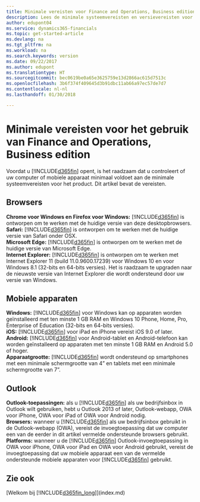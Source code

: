 ```yaml
---
title: Minimale vereisten voor Finance and Operations, Business edition | Microsoft Docs
description: Lees de minimale systeemvereisten en versievereisten voor het gebruik van Finance and Operations, Business edition.
author: edupont04
ms.service: dynamics365-financials
ms.topic: get-started-article
ms.devlang: na
ms.tgt_pltfrm: na
ms.workload: na
ms.search.keywords: version
ms.date: 09/22/2017
ms.author: edupont
ms.translationtype: HT
ms.sourcegitcommit: bec0619be0a65e3625759e13d2866ac615d7513c
ms.openlocfilehash: 3b6f374f409645d3b91dbc11ab66a97ec57de7d7
ms.contentlocale: nl-nl
ms.lasthandoff: 01/30/2018

---
```

# <a name="minimum-requirements-for-using-finance-and-operations-business-edition"></a>Minimale vereisten voor het gebruik van Finance and Operations, Business edition
Voordat u [!INCLUDE[d365fin](includes/d365fin_md.md)] opent, is het raadzaam dat u controleert of uw computer of mobiele apparaat minimaal voldoet aan de minimale systeemvereisten voor het product. Dit artikel bevat de vereisten.  

## <a name="browsers"></a>Browsers
**Chrome voor Windows en Firefox voor Windows:** [!INCLUDE[d365fin](includes/d365fin_md.md)] is ontworpen om te werken met de huidige versie van deze desktopbrowsers.  
**Safari:** [!INCLUDE[d365fin](includes/d365fin_md.md)] is ontworpen om te werken met de huidige versie van Safari onder OSX.  
**Microsoft Edge:** [!INCLUDE[d365fin](includes/d365fin_md.md)] is ontworpen om te werken met de huidige versie van Microsoft Edge.  
**Internet Explorer:** [!INCLUDE[d365fin](includes/d365fin_md.md)] is ontworpen om te werken met Internet Explorer 11 (build 11.0.9600.17239) voor Windows 10 en voor Windows 8.1 (32-bits en 64-bits versies). Het is raadzaam te upgraden naar de nieuwste versie van Internet Explorer die wordt ondersteund door uw versie van Windows.  

## <a name="mobile-devices"></a>Mobiele apparaten
**Windows:** [!INCLUDE[d365fin](includes/d365fin_md.md)] voor Windows kan op apparaten worden geïnstalleerd met ten minste 1 GB RAM en Windows 10 Phone, Home, Pro, Enterprise of Education (32-bits en 64-bits versies).  
**iOS:** [!INCLUDE[d365fin](includes/d365fin_md.md)] voor iPad en iPhone vereist iOS 9.0 of later.  
**Android:** [!INCLUDE[d365fin](includes/d365fin_md.md)] voor Android-tablet en Android-telefoon kan worden geïnstalleerd op apparaten met ten minste 1 GB RAM en Android 5.0 of hoger.  
**Apparaatgrootte:** [!INCLUDE[d365fin](includes/d365fin_md.md)] wordt ondersteund op smartphones met een minimale schermgrootte van 4” en tablets met een minimale schermgrootte van 7”.  

## <a name="outlook"></a>Outlook
**Outlook-toepassingen:** als u [!INCLUDE[d365fin](includes/d365fin_md.md)] als uw bedrijfsinbox in Outlook wilt gebruiken, hebt u Outlook 2013 of later, Outlook-webapp, OWA voor iPhone, OWA voor iPad of OWA voor Android nodig.  
**Browsers:** wanneer u [!INCLUDE[d365fin](includes/d365fin_md.md)] als uw bedrijfsinbox gebruikt in de Outlook-webapp (OWA), vereist de invoegtoepassing dat uw computer een van de eerder in dit artikel vermelde ondersteunde browsers gebruikt.  
**Platforms:** wanneer u de [!INCLUDE[d365fin](includes/d365fin_md.md)] Outlook-invoegtoepassing in OWA voor iPhone, OWA voor iPad en OWA voor Android gebruikt, vereist de invoegtoepassing dat uw mobiele apparaat een van de vermelde ondersteunde mobiele apparaten voor [!INCLUDE[d365fin](includes/d365fin_md.md)] gebruikt.  

## <a name="see-also"></a>Zie ook
[Welkom bij [!INCLUDE[d365fin_long](includes/d365fin_long_md.md)]](index.md)  

